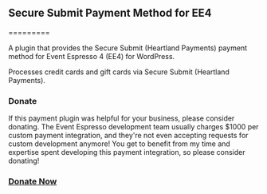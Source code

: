 ## Secure Submit Payment Method for EE4
=========

A plugin that provides the Secure Submit (Heartland Payments) payment method for Event Espresso 4 (EE4) for WordPress.

Processes credit cards and gift cards via Secure Submit (Heartland Payments).

### Donate
If this payment plugin was helpful for your business, please consider donating.  The Event Espresso development team usually charges $1000 per custom payment integration, and they're not even accepting requests for custom development anymore!  You get to benefit from my time and expertise spent developing this payment integration, so please consider donating!

### [Donate Now](https://technoidguru.com/pay.php?donations=true)

